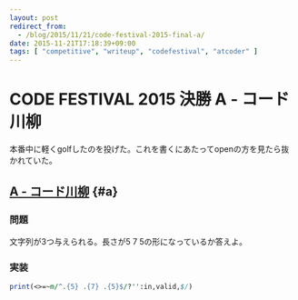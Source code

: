 ```yaml
---
layout: post
redirect_from:
  - /blog/2015/11/21/code-festival-2015-final-a/
date: 2015-11-21T17:18:39+09:00
tags: [ "competitive", "writeup", "codefestival", "atcoder" ]
---
```


# CODE FESTIVAL 2015 決勝 A - コード川柳

本番中に軽くgolfしたのを投げた。これを書くにあたってopenの方を見たら抜かれていた。

<!-- more -->

## [A - コード川柳](https://beta.atcoder.jp/contests/code-festival-2015-final-open/tasks/codefestival_2015_final_a) {#a}

### 問題

文字列が3つ与えられる。長さが5 7 5の形になっているか答えよ。

### 実装

``` perl
print(<>=~m/^.{5} .{7} .{5}$/?'':in,valid,$/)
```
